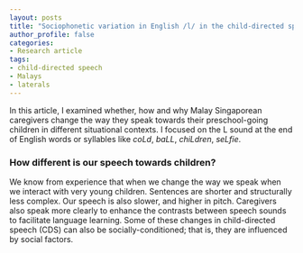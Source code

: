 ```yaml
---
layout: posts
title: "Sociophonetic variation in English /l/ in the child-directed speech of English-Malay bilinguals"
author_profile: false
categories:
- Research article
tags:
- child-directed speech
- Malays
- laterals
---
```


In this article, I examined whether, how and why Malay Singaporean caregivers change the way they speak towards their preschool-going children in different situational contexts. I focused on the L sound at the end of English words or syllables like _coLd_, _baLL_, _chiLdren_, _seLfie_. 

### How different is our speech towards children?

We know from experience that when we change the way we speak when we interact with very young children. Sentences are shorter and structurally less complex. Our speech is also slower, and higher in pitch. Caregivers also speak more clearly to enhance the contrasts between speech sounds to facilitate language learning. Some of these changes in child-directed speech (CDS) can also be socially-conditioned; that is, they are influenced by social factors. 









